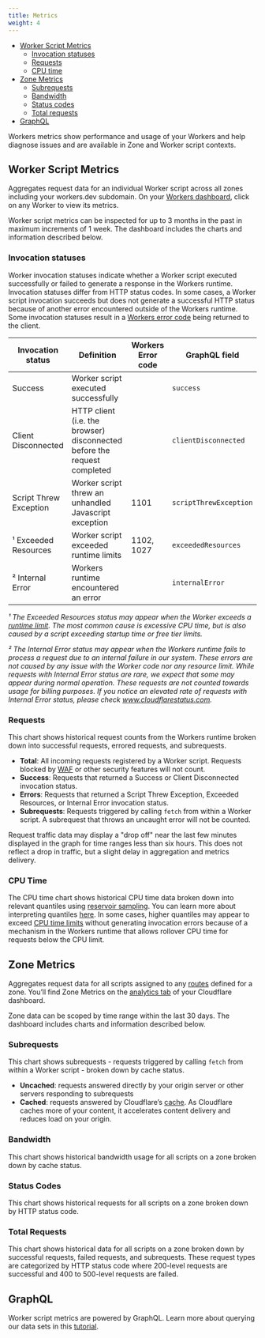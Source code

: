 ```yaml
---
title: Metrics
weight: 4
---
```


- [Worker Script Metrics](#worker-script-metrics)
  - [Invocation statuses](#invocation-statuses)
  - [Requests](#requests)
  - [CPU time](#cpu-time)
- [Zone Metrics](#zone-metrics)
  - [Subrequests](#subrequests)
  - [Bandwidth](#bandwidth)
  - [Status codes](#status-codes)
  - [Total requests](#total-requests)
- [GraphQL](#graphql)

Workers metrics show performance and usage of your Workers and help diagnose issues and are available in Zone and Worker script contexts.

## Worker Script Metrics

Aggregates request data for an individual Worker script across all zones including your workers.dev subdomain. On your [Workers dashboard](https://dash.cloudflare.com/?account=workers/overview), click on any Worker to view its metrics.

Worker script metrics can be inspected for up to 3 months in the past in maximum increments of 1 week. The dashboard includes the charts and information described below.

### Invocation statuses

Worker invocation statuses indicate whether a Worker script executed successfully or failed to generate a response in the Workers runtime. Invocation statuses differ from HTTP status codes. In some cases, a Worker script invocation succeeds but does not generate a successful HTTP status because of another error encountered outside of the Workers runtime. Some invocation statuses result in a [Workers error code](/about/tips/debugging/#error-pages-generated-by-workers) being returned to the client.

| Invocation status      | Definition                                                               | Workers Error code | GraphQL field          |
| ---------------------- | ------------------------------------------------------------------------ | ------------------ | ---------------------- |
| Success                | Worker script executed successfully                                      |                    | `success`              |
| Client Disconnected    | HTTP client (i.e. the browser) disconnected before the request completed |                    | `clientDisconnected`   |
| Script Threw Exception | Worker script threw an unhandled Javascript exception                    | 1101               | `scriptThrewException` |
| ¹ Exceeded Resources   | Worker script exceeded runtime limits                                    | 1102, 1027         | `exceededResources`    |
| ² Internal Error       | Workers runtime encountered an error                                     |                    | `internalError`        |

_¹ The Exceeded Resources status may appear when the Worker exceeds a [runtime limit](/about/limits/#request-limits). The most common cause is excessive CPU time, but is also caused by a script exceeding startup time or free tier limits._

_² The Internal Error status may appear when the Workers runtime fails to process a request due to an internal failure in our system. These errors are not caused by any issue with the Worker code nor any resource limit. While requests with Internal Error status are rare, we expect that some may appear during normal operation. These requests are not counted towards usage for billing purposes. If you notice an elevated rate of requests with Internal Error status, please check www.cloudflarestatus.com._

### Requests

This chart shows historical request counts from the Workers runtime broken down into successful requests, errored requests, and subrequests.

- **Total**: All incoming requests registered by a Worker script. Requests blocked by [WAF](https://www.cloudflare.com/waf/) or other security features will not count.
- **Success**: Requests that returned a Success or Client Disconnected invocation status.
- **Errors**: Requests that returned a Script Threw Exception, Exceeded Resources, or Internal Error invocation status.
- **Subrequests**: Requests triggered by calling `fetch` from within a Worker script. A subrequest that throws an uncaught error will not be counted.

Request traffic data may display a "drop off" near the last few minutes displayed in the graph for time ranges less than six hours. This does not reflect a drop in traffic, but a slight delay in aggregation and metrics delivery.

### CPU Time

The CPU time chart shows historical CPU time data broken down into relevant quantiles using [reservoir sampling](https://en.wikipedia.org/wiki/Reservoir_sampling). You can learn more about interpreting quantiles [here](https://www.statisticshowto.com/quantile-definition-find-easy-steps/). In some cases, higher quantiles may appear to exceed [CPU time limits](/about/limits/#cpu-execution-time-limit) without generating invocation errors because of a mechanism in the Workers runtime that allows rollover CPU time for requests below the CPU limit.

## Zone Metrics

Aggregates request data for all scripts assigned to any [routes](/about/routes/) defined for a zone. You’ll find Zone Metrics on the [analytics tab](https://dash.cloudflare.com/?zone=analytics/workers) of your Cloudflare dashboard.

Zone data can be scoped by time range within the last 30 days. The dashboard includes charts and information described below.

### Subrequests

This chart shows subrequests - requests triggered by calling `fetch` from within a Worker script - broken down by cache status.

- **Uncached**: requests answered directly by your origin server or other servers responding to subrequests
- **Cached**: requests answered by Cloudflare’s [cache](https://www.cloudflare.com/learning/cdn/what-is-caching/). As Cloudflare caches more of your content, it accelerates content delivery and reduces load on your origin.

### Bandwidth

This chart shows historical bandwidth usage for all scripts on a zone broken down by cache status.

### Status Codes

This chart shows historical requests for all scripts on a zone broken down by HTTP status code.

### Total Requests

This chart shows historical data for all scripts on a zone broken down by successful requests, failed requests, and subrequests. These request types are categorized by HTTP status code where 200-level requests are successful and 400 to 500-level requests are failed.

## GraphQL

Worker script metrics are powered by GraphQL. Learn more about querying our data sets in this [tutorial](https://developers.cloudflare.com/analytics/graphql-api/tutorials/querying-workers-metrics/).
